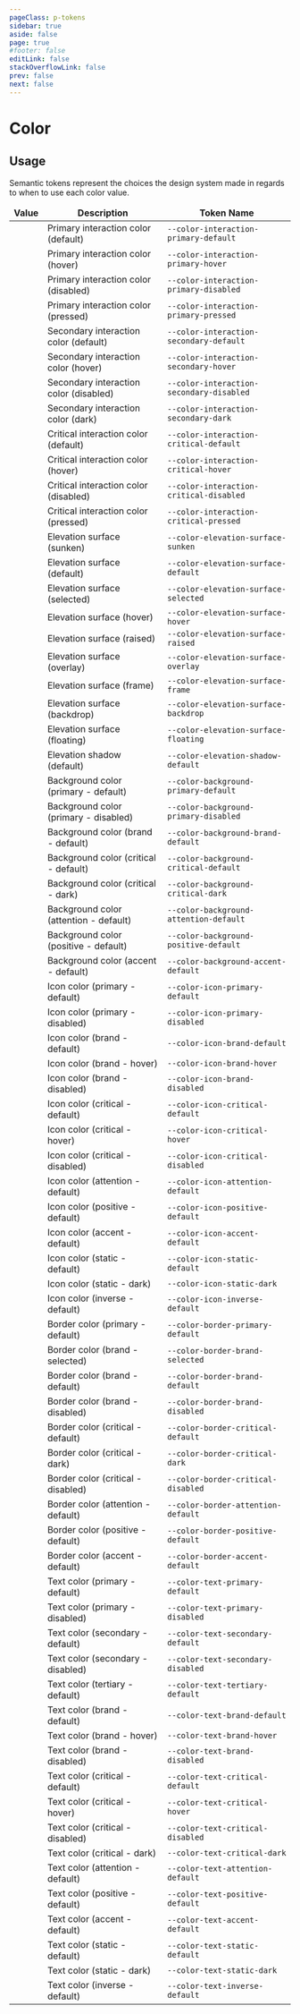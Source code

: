 ```yaml
---
pageClass: p-tokens
sidebar: true
aside: false
page: true
#footer: false
editLink: false
stackOverflowLink: false
prev: false
next: false
---
```


<script setup lang="ts">
import SwagSwatch from '../components/tokens/SwagTokenSwatch.vue'
</script>

# Color

## Usage

Semantic tokens represent the choices the design system made in regards to when to use each color value.

| Value                                     | Description                            | Token Name                               |
| ----------------------------------------- | -------------------------------------- | ---------------------------------------- |
| <SwagSwatch value="#0870ff"></SwagSwatch> | Primary interaction color (default)    | `--color-interaction-primary-default`    |
| <SwagSwatch value="#0042a0"></SwagSwatch> | Primary interaction color (hover)      | `--color-interaction-primary-hover`      |
| <SwagSwatch value="#76aaff"></SwagSwatch> | Primary interaction color (disabled)   | `--color-interaction-primary-disabled`   |
| <SwagSwatch value="#005cd7"></SwagSwatch> | Primary interaction color (pressed)    | `--color-interaction-primary-pressed`    |
| <SwagSwatch value="#ffffff"></SwagSwatch> | Secondary interaction color (default)  | `--color-interaction-secondary-default`  |
| <SwagSwatch value="#f2f3f8"></SwagSwatch> | Secondary interaction color (hover)    | `--color-interaction-secondary-hover`    |
| <SwagSwatch value="#e2e3e9"></SwagSwatch> | Secondary interaction color (disabled) | `--color-interaction-secondary-disabled` |
| <SwagSwatch value="#f2f3f8"></SwagSwatch> | Secondary interaction color (dark)     | `--color-interaction-secondary-dark`     |
| <SwagSwatch value="#e2262a"></SwagSwatch> | Critical interaction color (default)   | `--color-interaction-critical-default`   |
| <SwagSwatch value="#90000e"></SwagSwatch> | Critical interaction color (hover)     | `--color-interaction-critical-hover`     |
| <SwagSwatch value="#ffa9a0"></SwagSwatch> | Critical interaction color (disabled)  | `--color-interaction-critical-disabled`  |
| <SwagSwatch value="#c20017"></SwagSwatch> | Critical interaction color (pressed)   | `--color-interaction-critical-pressed`   |
| <SwagSwatch value="#fafbfe"></SwagSwatch> | Elevation surface (sunken)             | `--color-elevation-surface-sunken`       |
| <SwagSwatch value="#ffffff"></SwagSwatch> | Elevation surface (default)            | `--color-elevation-surface-default`      |
| <SwagSwatch value="#cdced4"></SwagSwatch> | Elevation surface (selected)           | `--color-elevation-surface-selected`     |
| <SwagSwatch value="#e2e3e9"></SwagSwatch> | Elevation surface (hover)              | `--color-elevation-surface-hover`        |
| <SwagSwatch value="#ffffff"></SwagSwatch> | Elevation surface (raised)             | `--color-elevation-surface-raised`       |
| <SwagSwatch value="#ffffff"></SwagSwatch> | Elevation surface (overlay)            | `--color-elevation-surface-overlay`      |
| <SwagSwatch value="#fafbfe"></SwagSwatch> | Elevation surface (frame)              | `--color-elevation-surface-frame`        |
| <SwagSwatch value="#101013"></SwagSwatch> | Elevation surface (backdrop)           | `--color-elevation-surface-backdrop`     |
| <SwagSwatch value="#26262b"></SwagSwatch> | Elevation surface (floating)           | `--color-elevation-surface-floating`     |
| <SwagSwatch value="#101013"></SwagSwatch> | Elevation shadow (default)             | `--color-elevation-shadow-default`       |
| <SwagSwatch value="#fafbfe"></SwagSwatch> | Background color (primary - default)   | `--color-background-primary-default`     |
| <SwagSwatch value="#f2f3f8"></SwagSwatch> | Background color (primary - disabled)  | `--color-background-primary-disabled`    |
| <SwagSwatch value="#f0f6ff"></SwagSwatch> | Background color (brand - default)     | `--color-background-brand-default`       |
| <SwagSwatch value="#fff2f0"></SwagSwatch> | Background color (critical - default)  | `--color-background-critical-default`    |
| <SwagSwatch value="#fff2f0"></SwagSwatch> | Background color (critical - dark)     | `--color-background-critical-dark`       |
| <SwagSwatch value="#fff3e3"></SwagSwatch> | Background color (attention - default) | `--color-background-attention-default`   |
| <SwagSwatch value="#e1ffe0"></SwagSwatch> | Background color (positive - default)  | `--color-background-positive-default`    |
| <SwagSwatch value="#e4e1ff"></SwagSwatch> | Background color (accent - default)    | `--color-background-accent-default`      |
| <SwagSwatch value="#3d3e42"></SwagSwatch> | Icon color (primary - default)         | `--color-icon-primary-default`           |
| <SwagSwatch value="#cdced4"></SwagSwatch> | Icon color (primary - disabled)        | `--color-icon-primary-disabled`          |
| <SwagSwatch value="#0870ff"></SwagSwatch> | Icon color (brand - default)           | `--color-icon-brand-default`             |
| <SwagSwatch value="#0042a0"></SwagSwatch> | Icon color (brand - hover)             | `--color-icon-brand-hover`               |
| <SwagSwatch value="#76aaff"></SwagSwatch> | Icon color (brand - disabled)          | `--color-icon-brand-disabled`            |
| <SwagSwatch value="#e2262a"></SwagSwatch> | Icon color (critical - default)        | `--color-icon-critical-default`          |
| <SwagSwatch value="#90000e"></SwagSwatch> | Icon color (critical - hover)          | `--color-icon-critical-hover`            |
| <SwagSwatch value="#ff7f74"></SwagSwatch> | Icon color (critical - disabled)       | `--color-icon-critical-disabled`         |
| <SwagSwatch value="#fbaf18"></SwagSwatch> | Icon color (attention - default)       | `--color-icon-attention-default`         |
| <SwagSwatch value="#36d046"></SwagSwatch> | Icon color (positive - default)        | `--color-icon-positive-default`          |
| <SwagSwatch value="#633bc6"></SwagSwatch> | Icon color (accent - default)          | `--color-icon-accent-default`            |
| <SwagSwatch value="#ffffff"></SwagSwatch> | Icon color (static - default)          | `--color-icon-static-default`            |
| <SwagSwatch value="#101013"></SwagSwatch> | Icon color (static - dark)             | `--color-icon-static-dark`               |
| <SwagSwatch value="#fafbfe"></SwagSwatch> | Icon color (inverse - default)         | `--color-icon-inverse-default`           |
| <SwagSwatch value="#cdced4"></SwagSwatch> | Border color (primary - default)       | `--color-border-primary-default`         |
| <SwagSwatch value="#0870ff"></SwagSwatch> | Border color (brand - selected)        | `--color-border-brand-selected`          |
| <SwagSwatch value="#00296a"></SwagSwatch> | Border color (brand - default)         | `--color-border-brand-default`           |
| <SwagSwatch value="#76aaff"></SwagSwatch> | Border color (brand - disabled)        | `--color-border-brand-disabled`          |
| <SwagSwatch value="#e2262a"></SwagSwatch> | Border color (critical - default)      | `--color-border-critical-default`        |
| <SwagSwatch value="#5e0006"></SwagSwatch> | Border color (critical - dark)         | `--color-border-critical-dark`           |
| <SwagSwatch value="#ff7f74"></SwagSwatch> | Border color (critical - disabled)     | `--color-border-critical-disabled`       |
| <SwagSwatch value="#fbaf18"></SwagSwatch> | Border color (attention - default)     | `--color-border-attention-default`       |
| <SwagSwatch value="#36d046"></SwagSwatch> | Border color (positive - default)      | `--color-border-positive-default`        |
| <SwagSwatch value="#a694ff"></SwagSwatch> | Border color (accent - default)        | `--color-border-accent-default`          |
| <SwagSwatch value="#2d2e32"></SwagSwatch> | Text color (primary - default)         | `--color-text-primary-default`           |
| <SwagSwatch value="#b9babf"></SwagSwatch> | Text color (primary - disabled)        | `--color-text-primary-disabled`          |
| <SwagSwatch value="#696a6e"></SwagSwatch> | Text color (secondary - default)       | `--color-text-secondary-default`         |
| <SwagSwatch value="#b9babf"></SwagSwatch> | Text color (secondary - disabled)      | `--color-text-secondary-disabled`        |
| <SwagSwatch value="#696a6e"></SwagSwatch> | Text color (tertiary - default)        | `--color-text-tertiary-default`          |
| <SwagSwatch value="#0870ff"></SwagSwatch> | Text color (brand - default)           | `--color-text-brand-default`             |
| <SwagSwatch value="#0042a0"></SwagSwatch> | Text color (brand - hover)             | `--color-text-brand-hover`               |
| <SwagSwatch value="#76aaff"></SwagSwatch> | Text color (brand - disabled)          | `--color-text-brand-disabled`            |
| <SwagSwatch value="#e2262a"></SwagSwatch> | Text color (critical - default)        | `--color-text-critical-default`          |
| <SwagSwatch value="#90000e"></SwagSwatch> | Text color (critical - hover)          | `--color-text-critical-hover`            |
| <SwagSwatch value="#ff7f74"></SwagSwatch> | Text color (critical - disabled)       | `--color-text-critical-disabled`         |
| <SwagSwatch value="#5e0006"></SwagSwatch> | Text color (critical - dark)           | `--color-text-critical-dark`             |
| <SwagSwatch value="#533600"></SwagSwatch> | Text color (attention - default)       | `--color-text-attention-default`         |
| <SwagSwatch value="#00470a"></SwagSwatch> | Text color (positive - default)        | `--color-text-positive-default`          |
| <SwagSwatch value="#633bc6"></SwagSwatch> | Text color (accent - default)          | `--color-text-accent-default`            |
| <SwagSwatch value="#ffffff"></SwagSwatch> | Text color (static - default)          | `--color-text-static-default`            |
| <SwagSwatch value="#101013"></SwagSwatch> | Text color (static - dark)             | `--color-text-static-dark`               |
| <SwagSwatch value="#fafbfe"></SwagSwatch> | Text color (inverse - default)         | `--color-text-inverse-default`           |

<style scoped>
table, th, td {
  border: none;
  margin: 0;
  border-spacing: 0;
  border-collapse: collapse;
}

.vp-doc table {
  table-layout: auto;
  width: 100%;
  border-collapse: collapse;
  border: 1px solid var(--c-white-200);
  margin-bottom: 100px;
  border-radius: 10px;
}

.vp-doc th {
  border: none !important;
  background-color: var(--c-white-100);
  border-bottom: 1px solid var(--c-white-200) !important;
}

.vp-doc td {
  width: 1%;
}

.vp-doc tr {
  background: white;
  border: none;
  border-bottom: 1px solid var(--c-white-200);
}

.vp-doc tr:last-child {
  border-bottom: none;
}
</style>
